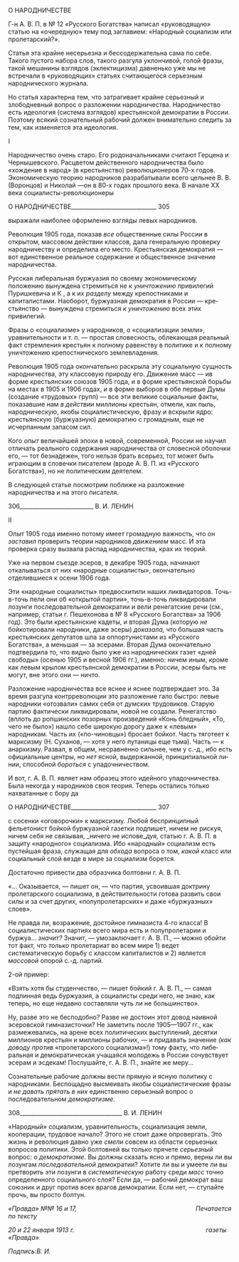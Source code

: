 О НАРОДНИЧЕСТВЕ

Г-н А. В. П. в № 12 «Русского Богатства» написал «руководящую» статью на «оче­редную» тему под заглавием: «Народный социализм или пролетарский?».

Статья эта крайне несерьезна и бессодержательна сама по себе. Такого пустого на­бора слов, такого разгула уклончивой, голой фразы, такой мешанины взглядов (эклек­тицизма) давненько уже мы не встречали в «руководящих» статьях считающегося серь­езным народнического журнала.

Но статья характерна тем, что затрагивает крайне серьезный и злободневный вопрос о разложении народничества. Народничество есть идеология (система взглядов) кре­стьянской демократии в России. Поэтому всякий сознательный рабочий должен внима­тельно следить за тем, как изменяется эта идеология.

I

Народничество очень старо. Его родоначальниками считают Герцена и Чернышев­ского. Расцветом действенного народничества было «хождение в народ» (в крестьянст­во) революционеров 70-х годов. Экономическую теорию народников разрабатывали всего цельнее В. В. (Воронцов) и Николай —он в 80-х годах прошлого века. В начале XX века социалисты-революционеры

  

О НАРОДНИЧЕСТВЕ______________________________ 305

выражали наиболее оформленно взгляды левых народников.

Революция 1905 года, показав _все_ общественные силы России в открытом, массовом действии классов, дала генеральную проверку народничеству и определила его место. Крестьянская демократия — вот единственное реальное содержание и общественное значение народничества.

Русская либеральная буржуазия по своему экономическому положению вынуждена стремиться не к _уничтожению_ привилегий Пуришкевича и К , а к их _разделу_ между крепостниками и капиталистами. Наоборот, буржуазная демократия в России — кре­стьянство — вынуждена стремиться _к уничтожению_ всех этих привилегий.

Фразы о «социализме» у народников, о «социализации земли», уравнительности и т. п. — простая словесность, облекающая реальный факт стремления крестьян к полно­му равенству в политике и к полному уничтожению крепостнического землевладения.

Революция 1905 года окончательно раскрыла эту социальную сущность народниче­ства, эту классовую природу его. Движение масс — ив форме крестьянских союзов 1905 года, и в форме крестьянской борьбы на местах в 1905 и 1906 годах, и в форме выборов в обе первые Думы (создание «трудовых» групп) — все эти великие социаль­ные факты, показавшие нам _в действии_ миллионы крестьян, отмели, как пыль, народ­ническую, якобы социалистическую, фразу и вскрыли ядро: крестьянскую (буржуаз­ную) демократию с громадным, еще не исчерпанным запасом сил.

Кого _опыт_ величайшей эпохи в новой, современной, России не научил отличать ре­ального содержания народничества от словесной оболочки его, — тот безнадежен, того нельзя брать всерьез, тот может быть играющим в словечки писателем (вроде А. В. П. из «Русского Богатства»), но не политическим деятелем.

В следующей статье посмотрим поближе на разложение народничества и на этого писателя.

  

306__________________________ В. И. ЛЕНИН

II

Опыт 1905 года именно потому имеет громадную важность, что он _заставил_ прове­рить теории народников _движением_ масс. И эта проверка сразу вызвала распад народ­ничества, крах их теорий.

Уже на первом съезде эсеров, в декабре 1905 года, начинают откалываться от них «народные социалисты», окончательно отделившиеся к осени 1906 года.

Эти «народные социалисты» предвосхитили наших ликвидаторов. Точь-в-точь пели они об «открытой партии», точь-в-точь ликвидировали лозунги последовательной де­мократии и вели ренегатские речи (см., например, статьи г. Пешехонова в № 8 «Русско­го Богатства» за 1906 год). Это были крестьянские кадеты, и вторая Дума (которую _не_ бойкотировали народники, даже эсеры) _доказала,_ что большая часть крестьянских де­путатов шла за оппортунистами из «Русского Богатства», а меньшая — за эсерами. Вторая Дума окончательно подтвердила то, что видно было уже из народнических газет «дней свободы» (осенью 1905 и весной 1906 гг.), именно: ничем иным, кроме как ле­вым крылом крестьянской демократии в России, эсеры быть не могут, вне этого они — ничто.

Разложение народничества все яснее и яснее подтверждает это. За время разгула контрреволюции это разложение гало быстро: левые народники «отозвали» самих себя от думских трудовиков. Старую партию фактически ликвидировали, новой не создали. Ренегатство (вплоть до ропшинских позорных произведений «Конь бледный», «То, че­го не было») нашло себе широкую дорогу даже к «левым» народникам. Часть их («по-чиновцы») бросает бойкот. Часть тяготеет к марксизму (Н. Суханов, — хотя у него пу­таницы еще тьма). Часть — к анархизму. Развал, в общем, несравненно сильнее, чем у с.-д., ибо есть официальные центры, но _нет_ ясной, выдержанной, принципиальной ли­нии, способной _бороться_ с упадочничеством.

И вот, г. А. В. П. являет нам образец этого идейного упадочничества. Была некогда у народников своя теория. Теперь остались только нахватанные с бору да

  

О НАРОДНИЧЕСТВЕ______________________________ 307

с сосенки «оговорочки» к марксизму. Любой беспринципный фельетонист бойкой бур­жуазной газетки подпишет, ничем не рискуя, ничем себя не связывая, _ничего не испове­__дуя,_ статью г. А. В. П. в защиту «народного» социализма. Ибо «народный» социализм есть пустейшая фраза, служащая для _обхода_ вопроса о том, _какой_ класс или социаль­ный слой везде в мире за социализм борется.

Достаточно привести два образчика болтовни г. А. В. П.

«... Оказывается, — пишет он, — что партия, усвоившая доктрину пролетарского социализма, в дей­ствительности готова развить свои силы и за счет других, «полупролетарских» и даже «буржуазных» слоев».

Не правда ли, возражение, достойное гимназиста 4-го класса! В социалистических партиях всего мира есть и полупролетарии и буржуа... _значит?_ Значит, — умозаключа­ет г. А. В. П., — можно обойти тот факт, что _только_ пролетариат во всем мире 1) ведет систематическую борьбу с классом капиталистов и 2) является _массовой_ опорой с.-д. партий.

2-ой пример:

«Взять хотя бы студенчество, — пишет бойкий г. А. В. П., — самая подлинная ведь буржуазия, а со­циалисты среди него, не знаю, как теперь, но еще недавно составляли чуть ли не большинство».

Ну, разве это не бесподобно? Разве не достоин этот довод наивной эсеровской гим­назисточки? Не заметить после 1905—1907 гг., как размежевались, на арене всех поли­тических выступлений, десятки миллионов крестьян и миллионы рабочих, — и прида­вать значение _(как доводу против_ «пролетарского социализма»!) тому факту, что либе­ральная и демократическая учащаяся молодежь в России сочувствует эсерам и эсдекам! Послушайте, г. А. В. П., знайте же меру...

Сознательные рабочие должны вести прямую и ясную политику с народниками. Беспощадно высмеивать якобы социалистические фразы и _не давать прятать в них_ единственно серьезный вопрос о последовательном _демократизме._

  

308____________________________________ В. И. ЛЕНИН

«Народный» социализм, уравнительность, социализация земли, кооперации, трудо­вое начало? Этого не стоит даже опровергать. Это жизнь и революция давно уже _смели_ совсем из области серьезных вопросов политики. Этой болтовней вы только прячете _серьезный_ вопрос: о _демократизме._ Вы должны сказать ясно и прямо, верны ли вы ло­зунгам _последовательной_ демократии? Хотите ли вы и умеете ли вы претворить эти ло­зунги в _систематическую_ работу среди _масс_ точно определенного социального слоя? Если да, — рабочий демократ ваш союзник и друг против всех врагов демократии. Если нет, — ступайте прочь, вы просто болтун.

_«Правда» №№ 16 и 17,                                                                    Печатается по тексту_

_20 и 22 января 1913 г.                                                                           газеты «Правда»_

_Подпись:В. И._